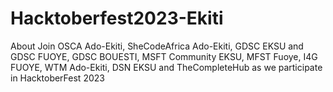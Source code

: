 # Hacktoberfest2023-Ekiti
About Join OSCA Ado-Ekiti, SheCodeAfrica Ado-Ekiti, GDSC EKSU and GDSC FUOYE, GDSC BOUESTI, MSFT Community EKSU, MFST Fuoye, I4G FUOYE, WTM Ado-Ekiti, DSN EKSU and TheCompleteHub as we participate in HacktoberFest 2023
